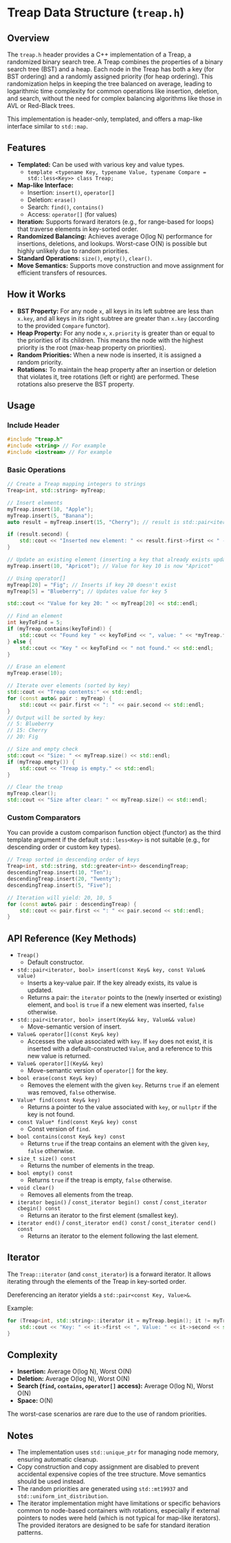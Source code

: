 # Treap Data Structure (`treap.h`)

## Overview

The `treap.h` header provides a C++ implementation of a Treap, a randomized binary search tree. A Treap combines the properties of a binary search tree (BST) and a heap. Each node in the Treap has both a key (for BST ordering) and a randomly assigned priority (for heap ordering). This randomization helps in keeping the tree balanced on average, leading to logarithmic time complexity for common operations like insertion, deletion, and search, without the need for complex balancing algorithms like those in AVL or Red-Black trees.

This implementation is header-only, templated, and offers a map-like interface similar to `std::map`.

## Features

*   **Templated:** Can be used with various key and value types.
    *   `template <typename Key, typename Value, typename Compare = std::less<Key>> class Treap;`
*   **Map-like Interface:**
    *   Insertion: `insert()`, `operator[]`
    *   Deletion: `erase()`
    *   Search: `find()`, `contains()`
    *   Access: `operator[]` (for values)
*   **Iteration:** Supports forward iterators (e.g., for range-based for loops) that traverse elements in key-sorted order.
*   **Randomized Balancing:** Achieves average O(log N) performance for insertions, deletions, and lookups. Worst-case O(N) is possible but highly unlikely due to random priorities.
*   **Standard Operations:** `size()`, `empty()`, `clear()`.
*   **Move Semantics:** Supports move construction and move assignment for efficient transfers of resources.

## How it Works

*   **BST Property:** For any node `x`, all keys in its left subtree are less than `x.key`, and all keys in its right subtree are greater than `x.key` (according to the provided `Compare` functor).
*   **Heap Property:** For any node `x`, `x.priority` is greater than or equal to the priorities of its children. This means the node with the highest priority is the root (max-heap property on priorities).
*   **Random Priorities:** When a new node is inserted, it is assigned a random priority.
*   **Rotations:** To maintain the heap property after an insertion or deletion that violates it, tree rotations (left or right) are performed. These rotations also preserve the BST property.

## Usage

### Include Header

```cpp
#include "treap.h"
#include <string> // For example
#include <iostream> // For example
```

### Basic Operations

```cpp
// Create a Treap mapping integers to strings
Treap<int, std::string> myTreap;

// Insert elements
myTreap.insert(10, "Apple");
myTreap.insert(5, "Banana");
auto result = myTreap.insert(15, "Cherry"); // result is std::pair<iterator, bool>

if (result.second) {
    std::cout << "Inserted new element: " << result.first->first << " -> " << result.first->second << std::endl;
}

// Update an existing element (inserting a key that already exists updates its value)
myTreap.insert(10, "Apricot"); // Value for key 10 is now "Apricot"

// Using operator[]
myTreap[20] = "Fig"; // Inserts if key 20 doesn't exist
myTreap[5] = "Blueberry"; // Updates value for key 5

std::cout << "Value for key 20: " << myTreap[20] << std::endl;

// Find an element
int keyToFind = 5;
if (myTreap.contains(keyToFind)) {
    std::cout << "Found key " << keyToFind << ", value: " << *myTreap.find(keyToFind) << std::endl;
} else {
    std::cout << "Key " << keyToFind << " not found." << std::endl;
}

// Erase an element
myTreap.erase(10);

// Iterate over elements (sorted by key)
std::cout << "Treap contents:" << std::endl;
for (const auto& pair : myTreap) {
    std::cout << pair.first << ": " << pair.second << std::endl;
}
// Output will be sorted by key:
// 5: Blueberry
// 15: Cherry
// 20: Fig

// Size and empty check
std::cout << "Size: " << myTreap.size() << std::endl;
if (myTreap.empty()) {
    std::cout << "Treap is empty." << std::endl;
}

// Clear the treap
myTreap.clear();
std::cout << "Size after clear: " << myTreap.size() << std::endl;
```

### Custom Comparators

You can provide a custom comparison function object (functor) as the third template argument if the default `std::less<Key>` is not suitable (e.g., for descending order or custom key types).

```cpp
// Treap sorted in descending order of keys
Treap<int, std::string, std::greater<int>> descendingTreap;
descendingTreap.insert(10, "Ten");
descendingTreap.insert(20, "Twenty");
descendingTreap.insert(5, "Five");

// Iteration will yield: 20, 10, 5
for (const auto& pair : descendingTreap) {
    std::cout << pair.first << ": " << pair.second << std::endl;
}
```

## API Reference (Key Methods)

*   `Treap()`
    *   Default constructor.
*   `std::pair<iterator, bool> insert(const Key& key, const Value& value)`
    *   Inserts a key-value pair. If the key already exists, its value is updated.
    *   Returns a pair: the `iterator` points to the (newly inserted or existing) element, and `bool` is `true` if a new element was inserted, `false` otherwise.
*   `std::pair<iterator, bool> insert(Key&& key, Value&& value)`
    *   Move-semantic version of insert.
*   `Value& operator[](const Key& key)`
    *   Accesses the value associated with `key`. If `key` does not exist, it is inserted with a default-constructed `Value`, and a reference to this new value is returned.
*   `Value& operator[](Key&& key)`
    *   Move-semantic version of `operator[]` for the key.
*   `bool erase(const Key& key)`
    *   Removes the element with the given `key`. Returns `true` if an element was removed, `false` otherwise.
*   `Value* find(const Key& key)`
    *   Returns a pointer to the value associated with `key`, or `nullptr` if the key is not found.
*   `const Value* find(const Key& key) const`
    *   Const version of `find`.
*   `bool contains(const Key& key) const`
    *   Returns `true` if the treap contains an element with the given `key`, `false` otherwise.
*   `size_t size() const`
    *   Returns the number of elements in the treap.
*   `bool empty() const`
    *   Returns `true` if the treap is empty, `false` otherwise.
*   `void clear()`
    *   Removes all elements from the treap.
*   `iterator begin()` / `const_iterator begin() const` / `const_iterator cbegin() const`
    *   Returns an iterator to the first element (smallest key).
*   `iterator end()` / `const_iterator end() const` / `const_iterator cend() const`
    *   Returns an iterator to the element following the last element.

## Iterator

The `Treap::iterator` (and `const_iterator`) is a forward iterator. It allows iterating through the elements of the Treap in key-sorted order.

Dereferencing an iterator yields a `std::pair<const Key, Value>&`.

Example:
```cpp
for (Treap<int, std::string>::iterator it = myTreap.begin(); it != myTreap.end(); ++it) {
    std::cout << "Key: " << it->first << ", Value: " << it->second << std::endl;
}
```

## Complexity

*   **Insertion:** Average O(log N), Worst O(N)
*   **Deletion:** Average O(log N), Worst O(N)
*   **Search (`find`, `contains`, `operator[]` access):** Average O(log N), Worst O(N)
*   **Space:** O(N)

The worst-case scenarios are rare due to the use of random priorities.

## Notes

*   The implementation uses `std::unique_ptr` for managing node memory, ensuring automatic cleanup.
*   Copy construction and copy assignment are disabled to prevent accidental expensive copies of the tree structure. Move semantics should be used instead.
*   The random priorities are generated using `std::mt19937` and `std::uniform_int_distribution`.
*   The iterator implementation might have limitations or specific behaviors common to node-based containers with rotations, especially if external pointers to nodes were held (which is not typical for map-like iterators). The provided iterators are designed to be safe for standard iteration patterns.
```
